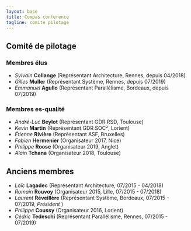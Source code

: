 ```yaml
---
layout: base
title: Compas conference
tagline: comite pilotage
---
```


## Comité de pilotage

### Membres élus 
* *Sylvain* **Collange** (Représentant Architecture, Rennes, depuis 04/2018)
* *Gilles* **Muller** (Représentant Système, Rennes, depuis 07/2019)
* *Emmanuel* **Agullo** (Représentant Parallélisme, Bordeaux, depuis 07/2019)

### Membres es-qualité
* *André-Luc* **Beylot** (Représentant GDR RSD, Toulouse)
* *Kevin* **Martin** (Représentant GDR SOC², Lorient)
* *Étienne* **Rivière** (Représentant ASF, Bruxelles)
* *Fabien* **Hermenier** (Organisateur 2017, Nice)
* *Philippe* **Roose** (Organisateur 2019, Anglet)
* *Alain* **Tchana** (Organisateur 2018, Toulouse)

## Anciens membres
* *Loïc* **Lagadec** (Représentant Architecture, 07/2015 - 04/2018)
* *Romain* **Rouvoy** (Organisateur 2015, Lille, 07/2015 - 07/2018)
* *Laurent* **Réveillère** (Représentant Système, Bordeaux, 07/2015 - 07/2019, *Président* )
* *Philippe* **Coussy** (Organisateur 2016, Lorient)
* *Cédric* **Tedeschi** (Représentant Parallélisme, Rennes, 07/2015 - 07/2019)
